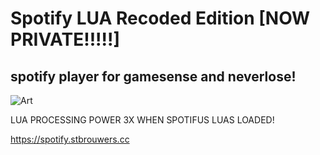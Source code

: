 # Spotify LUA Recoded Edition \[NOW PRIVATE!!!!!]
## spotify player for gamesense and neverlose!

![Art](https://i.imgur.com/qzr0u33.png)

LUA PROCESSING POWER 3X WHEN SPOTIFUS LUAS LOADED!

https://spotify.stbrouwers.cc
